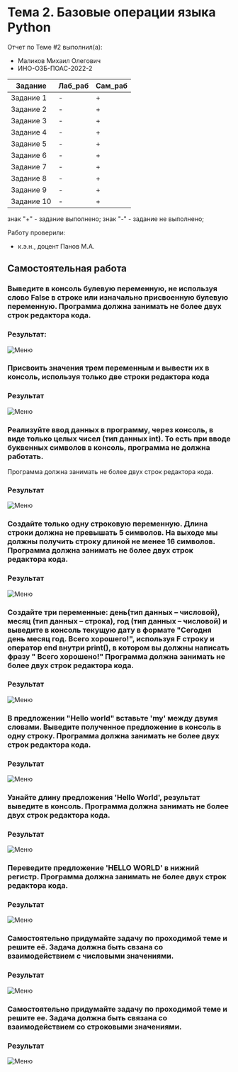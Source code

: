 # Тема 2. Базовые операции языка Python
Отчет по Теме #2 выполнил(а):
- Маликов Михаил Олегович
- ИНО-ОЗБ-ПОАС-2022-2

| Задание | Лаб_раб | Сам_раб |
| ------ | ------ | ------ |
| Задание 1 | - | + |
| Задание 2 | - | + |
| Задание 3 | - | + |
| Задание 4 | - | + |
| Задание 5 | - | + |
| Задание 6 | - | + |
| Задание 7 | - | + |
| Задание 8 | - | + |
| Задание 9 | - | + |
| Задание 10 | - | + |

знак "+" - задание выполнено; знак "-" - задание не выполнено;

Работу проверили:
- к.э.н., доцент Панов М.А.

## Самостоятельная работа
### Выведите в консоль булевую переменную, не используя слово False в строке или изначально присвоенную булевую переменную. Программа должна занимать не более двух строк редактора кода.
### Результат:
![Меню](https://github.com/malikovmik/software/tree/Tema_2/lab_2/pic/lab_2_1.png)

### Присвоить значения трем переменным и вывести их в консоль, используя только две строки редактора кода
### Результат
![Меню](https://github.com/malikovmik/software/tree/Tema_2/lab_2/pic/lab_2_2.png)

### Реализуйте ввод данных в программу, через консоль, в виде только целых чисел (тип данных int). То есть при вводе буквенных символов в консоль, программа не должна работать.
Программа должна занимать не более двух строк редактора кода.
### Результат
![Меню](https://github.com/malikovmik/software/tree/Tema_2/lab_2/pic/lab_2_3.png)

### Создайте только одну строковую переменную. Длина строки должна не превышать 5 символов. На выходе мы должны получить строку длиной не менее 16 символов. Программа должна занимать не более двух строк редактора кода.
### Результат
![Меню](https://github.com/malikovmik/software/tree/Tema_2/lab_2/pic/lab_2_4.png)

### Создайте три переменные: день(тип данных – числовой), месяц (тип данных – строка), год (тип данных – числовой) и выведите в консоль текущую дату в формате "Сегодня день месяц год. Всего хорошего!", используя F строку и оператор end внутри print(), в котором вы должны написать фразу " Всего хорошено!" Программа должна занимать не более двух строк редактора кода.
### Результат
![Меню](https://github.com/malikovmik/software/tree/Tema_2/lab_2/pic/lab_2_5.png)

### В предложении "Hello world" вставьте 'my' между двумя словами. Выведите полученное предложение в консоль в одну строку. Программа должна занимать не более двух строк редактора кода.
### Результат
![Меню](https://github.com/malikovmik/software/tree/Tema_2/lab_2/pic/lab_2_6.png)

### Узнайте длину предложения 'Hello World',  результат выведите в консоль. Программа должна занимать не более двух строк редактора кода.
### Результат
![Меню](https://github.com/malikovmik/software/tree/Tema_2/lab_2/pic/lab_2_7.png)

### Переведите предложение 'HELLO WORLD' в нижний регистр. Программа должна занимать не более двух строк редактора кода.
### Результат
![Меню](https://github.com/malikovmik/software/tree/Tema_2/lab_2/pic/lab_2_8.png)

### Самостоятельно придумайте задачу по проходимой теме и решите её. Задача должна быть свзана со взаимодействием с числовыми значениями.
### Результат
![Меню](https://github.com/malikovmik/software/tree/Tema_2/lab_2/pic/lab_2_9.png)

### Самостоятельно придумайте задачу по проходимой теме и решите ее. Задача должна быть связана со взаимодействием со строковыми значениями.
### Результат
![Меню](https://github.com/malikovmik/software/tree/Tema_2/lab_2/pic/lab_2_10.png)
